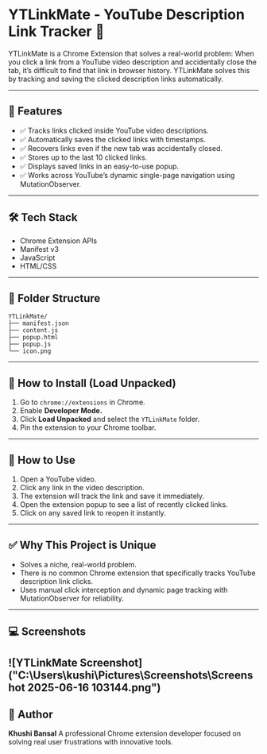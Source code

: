 # YTLinkMate - YouTube Description Link Tracker 🚀

YTLinkMate is a Chrome Extension that solves a real-world problem:
When you click a link from a YouTube video description and accidentally close the tab, it’s difficult to find that link in browser history.
YTLinkMate solves this by tracking and saving the clicked description links automatically.

---

## 📌 Features
- ✅ Tracks links clicked inside YouTube video descriptions.
- ✅ Automatically saves the clicked links with timestamps.
- ✅ Recovers links even if the new tab was accidentally closed.
- ✅ Stores up to the last 10 clicked links.
- ✅ Displays saved links in an easy-to-use popup.
- ✅ Works across YouTube’s dynamic single-page navigation using MutationObserver.

---

## 🛠️ Tech Stack
- Chrome Extension APIs
- Manifest v3
- JavaScript
- HTML/CSS

---

## 📂 Folder Structure
```
YTLinkMate/
├── manifest.json
├── content.js
├── popup.html
├── popup.js
└── icon.png
```

---

## 🚀 How to Install (Load Unpacked)
1. Go to `chrome://extensions` in Chrome.
2. Enable **Developer Mode.**
3. Click **Load Unpacked** and select the `YTLinkMate` folder.
4. Pin the extension to your Chrome toolbar.

---

## 🎥 How to Use
1. Open a YouTube video.
2. Click any link in the video description.
3. The extension will track the link and save it immediately.
4. Open the extension popup to see a list of recently clicked links.
5. Click on any saved link to reopen it instantly.

---

## ✅ Why This Project is Unique
- Solves a niche, real-world problem.
- There is no common Chrome extension that specifically tracks YouTube description link clicks.
- Uses manual click interception and dynamic page tracking with MutationObserver for reliability.

---

## 💻 Screenshots

![YTLinkMate Screenshot]("C:\Users\kushi\Pictures\Screenshots\Screenshot 2025-06-16 103144.png")
---

## 📝 Author
**Khushi Bansal**
A professional Chrome extension developer focused on solving real user frustrations with innovative tools.
